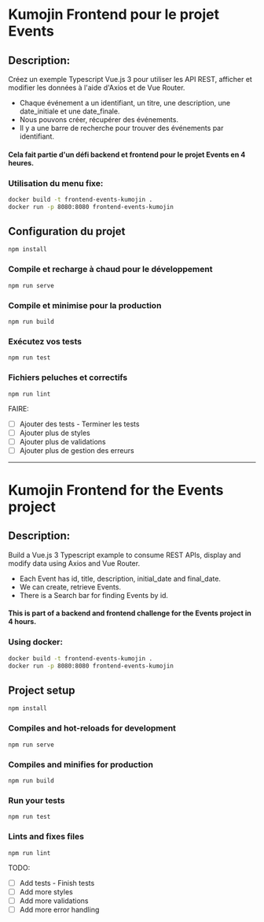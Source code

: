# Kumojin Frontend pour le projet Events

## Description:

Créez un exemple Typescript Vue.js 3 pour utiliser les API REST, afficher et modifier les données à l'aide d'Axios et de Vue Router.
- Chaque événement a un identifiant, un titre, une description, une date_initiale et une date_finale.
- Nous pouvons créer, récupérer des événements.
- Il y a une barre de recherche pour trouver des événements par identifiant.

#### Cela fait partie d'un défi backend et frontend pour le projet Events en 4 heures.

### Utilisation du menu fixe:
```bash
docker build -t frontend-events-kumojin .
docker run -p 8080:8080 frontend-events-kumojin
```

## Configuration du projet
```
npm install
```

### Compile et recharge à chaud pour le développement
```
npm run serve
```

### Compile et minimise pour la production
```
npm run build
```

### Exécutez vos tests
```
npm run test
```

### Fichiers peluches et correctifs
```
npm run lint
```

FAIRE:
- [ ] Ajouter des tests - Terminer les tests
- [ ] Ajouter plus de styles
- [ ] Ajouter plus de validations
- [ ] Ajouter plus de gestion des erreurs

---

# Kumojin Frontend for the Events project

## Description:

Build a Vue.js 3 Typescript example to consume REST APIs, display and modify data using Axios and Vue Router.
- Each Event has id, title, description, initial_date and final_date.
- We can create, retrieve Events.
- There is a Search bar for finding Events by id.


#### This is part of a backend and frontend challenge for the Events project in 4 hours.

### Using docker:
```bash
docker build -t frontend-events-kumojin .
docker run -p 8080:8080 frontend-events-kumojin
```

## Project setup
```
npm install
```

### Compiles and hot-reloads for development
```
npm run serve
```

### Compiles and minifies for production
```
npm run build
```

### Run your tests
```
npm run test
```

### Lints and fixes files
```
npm run lint
```

TODO:
- [ ] Add tests - Finish tests
- [ ] Add more styles
- [ ] Add more validations
- [ ] Add more error handling